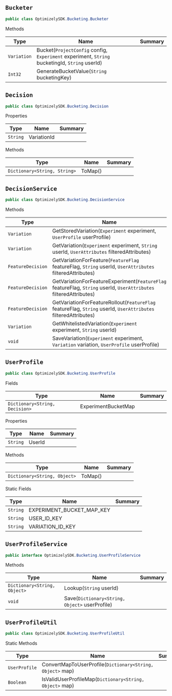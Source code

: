 ## `Bucketer`

```csharp
public class OptimizelySDK.Bucketing.Bucketer

```

Methods

| Type | Name | Summary | 
| --- | --- | --- | 
| `Variation` | Bucket(`ProjectConfig` config, `Experiment` experiment, `String` bucketingId, `String` userId) |  | 
| `Int32` | GenerateBucketValue(`String` bucketingKey) |  | 


## `Decision`

```csharp
public class OptimizelySDK.Bucketing.Decision

```

Properties

| Type | Name | Summary | 
| --- | --- | --- | 
| `String` | VariationId |  | 


Methods

| Type | Name | Summary | 
| --- | --- | --- | 
| `Dictionary<String, String>` | ToMap() |  | 


## `DecisionService`

```csharp
public class OptimizelySDK.Bucketing.DecisionService

```

Methods

| Type | Name | Summary | 
| --- | --- | --- | 
| `Variation` | GetStoredVariation(`Experiment` experiment, `UserProfile` userProfile) |  | 
| `Variation` | GetVariation(`Experiment` experiment, `String` userId, `UserAttributes` filteredAttributes) |  | 
| `FeatureDecision` | GetVariationForFeature(`FeatureFlag` featureFlag, `String` userId, `UserAttributes` filteredAttributes) |  | 
| `FeatureDecision` | GetVariationForFeatureExperiment(`FeatureFlag` featureFlag, `String` userId, `UserAttributes` filteredAttributes) |  | 
| `FeatureDecision` | GetVariationForFeatureRollout(`FeatureFlag` featureFlag, `String` userId, `UserAttributes` filteredAttributes) |  | 
| `Variation` | GetWhitelistedVariation(`Experiment` experiment, `String` userId) |  | 
| `void` | SaveVariation(`Experiment` experiment, `Variation` variation, `UserProfile` userProfile) |  | 


## `UserProfile`

```csharp
public class OptimizelySDK.Bucketing.UserProfile

```

Fields

| Type | Name | Summary | 
| --- | --- | --- | 
| `Dictionary<String, Decision>` | ExperimentBucketMap |  | 


Properties

| Type | Name | Summary | 
| --- | --- | --- | 
| `String` | UserId |  | 


Methods

| Type | Name | Summary | 
| --- | --- | --- | 
| `Dictionary<String, Object>` | ToMap() |  | 


Static Fields

| Type | Name | Summary | 
| --- | --- | --- | 
| `String` | EXPERIMENT_BUCKET_MAP_KEY |  | 
| `String` | USER_ID_KEY |  | 
| `String` | VARIATION_ID_KEY |  | 


## `UserProfileService`

```csharp
public interface OptimizelySDK.Bucketing.UserProfileService

```

Methods

| Type | Name | Summary | 
| --- | --- | --- | 
| `Dictionary<String, Object>` | Lookup(`String` userId) |  | 
| `void` | Save(`Dictionary<String, Object>` userProfile) |  | 


## `UserProfileUtil`

```csharp
public class OptimizelySDK.Bucketing.UserProfileUtil

```

Static Methods

| Type | Name | Summary | 
| --- | --- | --- | 
| `UserProfile` | ConvertMapToUserProfile(`Dictionary<String, Object>` map) |  | 
| `Boolean` | IsValidUserProfileMap(`Dictionary<String, Object>` map) |  | 


